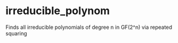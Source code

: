 # irreducible_polynom
Finds all irreducible polynomials of degree n in GF(2^n) via repeated squaring
